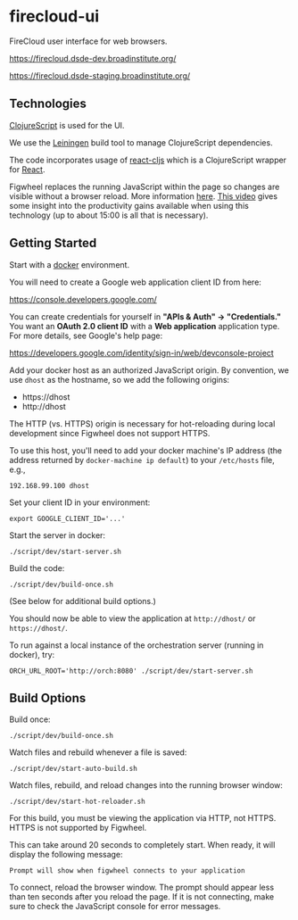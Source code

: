 # firecloud-ui

FireCloud user interface for web browsers.

https://firecloud.dsde-dev.broadinstitute.org/

https://firecloud.dsde-staging.broadinstitute.org/

## Technologies

[ClojureScript](https://github.com/clojure/clojurescript) is used for the UI.

We use the [Leiningen](http://leiningen.org/) build tool to manage ClojureScript dependencies.

The code incorporates usage of [react-cljs](https://github.com/dmohs/react-cljs) which is 
a ClojureScript wrapper for [React](https://facebook.github.io/react/).

Figwheel replaces the running JavaScript within the page so changes are visible without a browser reload. More information [here](https://github.com/bhauman/lein-figwheel). [This video](https://www.youtube.com/watch?v=j-kj2qwJa_E) gives some insight into the productivity gains available when using this technology (up to about 15:00 is all that is necessary).

## Getting Started

Start with a [docker](https://www.docker.com/) environment.

You will need to create a Google web application client ID from here:

https://console.developers.google.com/

You can create credentials for yourself in **"APIs & Auth" -> "Credentials."** You want an **OAuth 2.0 client ID** with a **Web application** application type. For more details, see Google's help page:

https://developers.google.com/identity/sign-in/web/devconsole-project

Add your docker host as an authorized JavaScript origin. By convention, we use `dhost` as the hostname, so we add the following origins:
- https://dhost
- http://dhost

The HTTP (vs. HTTPS) origin is necessary for hot-reloading during local development since Figwheel does not support HTTPS.

To use this host, you'll need to add your docker machine's IP address (the address returned by `docker-machine ip default`) to your `/etc/hosts` file, e.g.,
```
192.168.99.100 dhost
```

Set your client ID in your environment:
```
export GOOGLE_CLIENT_ID='...'
```

Start the server in docker:
```
./script/dev/start-server.sh
```

Build the code:

```
./script/dev/build-once.sh
```

(See below for additional build options.)

You should now be able to view the application at `http://dhost/` or `https://dhost/`.

To run against a local instance of the orchestration server (running in docker), try:
```
ORCH_URL_ROOT='http://orch:8080' ./script/dev/start-server.sh
```

## Build Options

Build once:
```
./script/dev/build-once.sh
```

Watch files and rebuild whenever a file is saved:
```
./script/dev/start-auto-build.sh
```

Watch files, rebuild, and reload changes into the running browser window:
```
./script/dev/start-hot-reloader.sh
```

For this build, you must be viewing the application via HTTP, not HTTPS. HTTPS is not supported by Figwheel.

This can take around 20 seconds to completely start. When ready, it will display the following message:
```
Prompt will show when figwheel connects to your application
```

To connect, reload the browser window. The prompt should appear less than ten seconds after you reload the page. If it is not connecting, make sure to check the JavaScript console for error messages.
